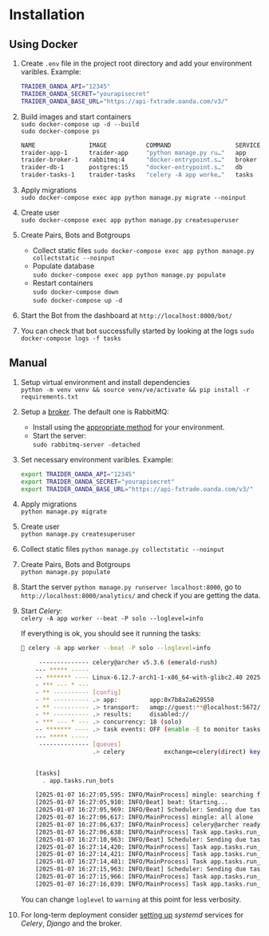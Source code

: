 # Installation

## Using Docker

1. Create `.env` file in the project root directory and add your environment varibles. Example:

    ~~~bash
    TRAIDER_OANDA_API="12345"
    TRAIDER_OANDA_SECRET="yourapisecret"
    TRAIDER_OANDA_BASE_URL="https://api-fxtrade.oanda.com/v3/"
    ~~~

2. Build images and start containers  
    `sudo docker-compose up -d --build`  
    `sudo docker-compose ps`

    ~~~bash
    NAME               IMAGE           COMMAND                  SERVICE   CREATED          STATUS          PORTS
    traider-app-1      traider-app     "python manage.py ru…"   app       35 minutes ago   Up 35 minutes   0.0.0.0:8000->8000/tcp, :::8000->8000/tcp
    traider-broker-1   rabbitmq:4      "docker-entrypoint.s…"   broker    35 minutes ago   Up 35 minutes   4369/tcp, 5671-5672/tcp, 15691-15692/tcp, 25672/tcp
    traider-db-1       postgres:15     "docker-entrypoint.s…"   db        35 minutes ago   Up 35 minutes   5432/tcp
    traider-tasks-1    traider-tasks   "celery -A app worke…"   tasks     35 minutes ago   Up 35 minutes   8000/tcp
    ~~~

3. Apply migrations  
    `sudo docker-compose exec app python manage.py migrate --noinput`

4. Create user  
    `sudo docker-compose exec app python manage.py createsuperuser`

5. Create Pairs, Bots and Botgroups
    - Collect static files
       `sudo docker-compose exec app python manage.py collectstatic --noinput`
    - Populate database  
       `sudo docker-compose exec app python manage.py populate`
    - Restart containers  
       `sudo docker-compose down`  
       `sudo docker-compose up -d`

6. Start the Bot from the dashboard at `http://localhost:8000/bot/`
7. You can check that bot successfully started by looking at the logs `sudo docker-compose logs -f tasks`

## Manual

1. Setup virtual environment and install dependencies  
    `python -m venv venv && source venv/ve/activate && pip install -r requirements.txt`
2. Setup a [broker](https://docs.celeryq.dev/en/stable/getting-started/backends-and-brokers/index.html). The default one is RabbitMQ:
    - Install using the [appropriate method](https://www.rabbitmq.com/docs/download) for your environment.
    - Start the server:  
        `sudo rabbitmq-server -detached`
3. Set necessary environment varibles. Example:

    ~~~bash
    export TRAIDER_OANDA_API="12345"
    export TRAIDER_OANDA_SECRET="yourapisecret"
    export TRAIDER_OANDA_BASE_URL="https://api-fxtrade.oanda.com/v3/"
    ~~~

4. Apply migrations  
    `python manage.py migrate`

4. Create user  
    `python manage.py createsuperuser`

5. Collect static files
    `python manage.py collectstatic --noinput`

6. Create Pairs, Bots and Botgroups  
    `python manage.py populate`

7. Start the server `python manage.py runserver localhost:8000`, go to `http://localhost:8000/analytics/` and check if you are getting the data. 

8. Start _Celery_:  
    `celery -A app worker --beat -P solo --loglevel=info`  

    If everything is ok, you should see it running the tasks:

    ~~~bash
     celery -A app worker --beat -P solo --loglevel=info

         -------------- celery@archer v5.3.6 (emerald-rush)
        --- ***** -----
        -- ******* ---- Linux-6.12.7-arch1-1-x86_64-with-glibc2.40 2025-01-07 16:27:05
        - *** --- * ---
        - ** ---------- [config]
        - ** ---------- .> app:         app:0x7b8a2a629550
        - ** ---------- .> transport:   amqp://guest:**@localhost:5672//
        - ** ---------- .> results:     disabled://
        - *** --- * --- .> concurrency: 18 (solo)
        -- ******* ---- .> task events: OFF (enable -E to monitor tasks in this worker)
        --- ***** -----
         -------------- [queues]
                        .> celery           exchange=celery(direct) key=celery


        [tasks]
          . app.tasks.run_bots

        [2025-01-07 16:27:05,595: INFO/MainProcess] mingle: searching for neighbors
        [2025-01-07 16:27:05,910: INFO/Beat] beat: Starting...
        [2025-01-07 16:27:05,969: INFO/Beat] Scheduler: Sending due task run_bots (app.tasks.run_bots)
        [2025-01-07 16:27:06,617: INFO/MainProcess] mingle: all alone
        [2025-01-07 16:27:06,637: INFO/MainProcess] celery@archer ready.
        [2025-01-07 16:27:06,638: INFO/MainProcess] Task app.tasks.run_bots[7ede31e2-c6bb-4e40-a4ac-069360b13ec1] received
        [2025-01-07 16:27:10,963: INFO/Beat] Scheduler: Sending due task run_bots (app.tasks.run_bots)
        [2025-01-07 16:27:14,420: INFO/MainProcess] Task app.tasks.run_bots[7ede31e2-c6bb-4e40-a4ac-069360b13ec1] succeeded in 7.781317477001721s: None
        [2025-01-07 16:27:14,421: INFO/MainProcess] Task app.tasks.run_bots[9d30aa4d-99c4-44e0-9774-912581df1b32] received
        [2025-01-07 16:27:14,481: INFO/MainProcess] Task app.tasks.run_bots[9d30aa4d-99c4-44e0-9774-912581df1b32] succeeded in 0.060805175999121275s: None
        [2025-01-07 16:27:15,963: INFO/Beat] Scheduler: Sending due task run_bots (app.tasks.run_bots)
        [2025-01-07 16:27:15,966: INFO/MainProcess] Task app.tasks.run_bots[0ce88f9e-d5f9-4259-a9c5-826009a46b0d] received
        [2025-01-07 16:27:16,039: INFO/MainProcess] Task app.tasks.run_bots[0ce88f9e-d5f9-4259-a9c5-826009a46b0d] succeeded in 0.07253211199713405s: None
    ~~~

    You can change `loglevel` to `warning` at this point for less verbosity.

9. For long-term deployment consider [setting up](https://wiki.archlinux.org/title/Systemd) _systemd_ services for _Celery_, _Django_ and the broker.

